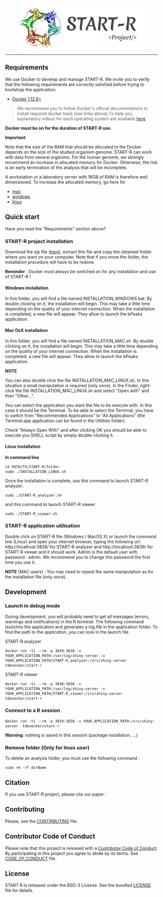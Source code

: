 <p align="center"><img src="docs/Images/Logo_START_R.svg" alt="logo" height="150px"></p>

------

## Requirements


We use Docker to develop and manage START-R. We invite you to verify that the
following requirements are correctly satisfied before trying to bootstrap the
application:

* [Docker 1.12.6+](https://docs.docker.com/engine/installation/)

> We recommend you to follow Docker's official documentations to install
required docker tools (see links above).To help you, explanatory videos for each
operating system are available [here](https://www.bretfisher.com/installdocker/)

**Docker must be on for the duration of START-R use.**

**Important**

Note that the size of the RAM that should be allocated to the Docker depends on
the size of the studied organism genome. START-R can work with data from several
organims. For the human genome, we strongly recommend an increase in allocated memory for Docker.
Otherwise, the risk is an early termination of the analysis that will be incomplete.

A workstation or a laboratory server with 16GB of RAM is therefore well dimensioned.
To increase the allocated memory, go here for
- [mac](https://docs.docker.com/docker-for-mac/#memory)
- [windows](https://docs.docker.com/docker-for-windows/#advanced)
- [linux](https://docs.docker.com/config/containers/resource_constraints/#limit-a-containers-access-to-memory)

## Quick start

Have you read the "Requirements" section above?

### START-R project installation

Download the zip file ([here](https://github.com/thomasdenecker/START-R/archive/master.zip)), extract this file and copy the obtained folder where you want on your computer. Note that if you move the folder, the installation procedure will have to be redone.

**Reminder** : Docker must always be switched on for any installation and use of START-R !

#### Windows installation

In this folder, you will find a file named INSTALLATION_WINDOWS.bat. By double clicking on it, the installation will begin. This may take a little time depending on the quality of your internet connection. When the installation is completed, a new file will appear. They allow to launch the bPeaks application.

#### Mac OsX installation
In this folder, you will find a file named INSTALLATION_MAC.sh. By double clicking on it, the installation will begin. This may take a little time depending on the quality of your internet connection. When the installation is completed, a new file will appear. They allow to launch the bPeaks application.

**NOTE**

You can also double click the file INSTALLATION_MAC_LINUX.sh. In this situation a small manipulation is required (only once).
In the Finder, right-click the file INSTALLATION_MAC_LINUX.sh and select "Open with" and then "Other...".

You can select the application you want the file to be execute with. In this case it should be the Terminal. To be able to select the Terminal, you have to switch from "Recommended Applications" to "All Applications"  (the Terminal.app application can be found in the Utilities folder).

Check "Always Open With" and after clicking OK you should be able to execute you SHELL script by simply double-clicking it.

#### Linux installation

**In command line**
```
cd PATH/TO/START-R/folder
sudo ./INSTALLATION_LINUX.sh
```
Once the installation is complete, use this command to launch START-R analyzer:
```
sudo ./START-R_analyzer.sh
```

and this command to launch START-R viewer
```
sudo ./START-R_viewer.sh
```

### START-R application utilisation

Double click on START-R file (Windows / MacOS X) or launch the command line (Linux) and open your internet browser, typing the following url: http://localhost:3838/ for START-R analyzer and http://localhost:3839/ for START-R viewer and it should work. Admin is the default user with password : admin. We recommend you to change this password the first time you use it.

**NOTE** (MAC users) : You may need to repeat the same manipulation as for the installation file (only once).

## Development

### Launch in debug mode

During development, you will probably need to get all messages (errors, warnings and notifications) in the R terminal. The following command launches the application and generates a log file in the application folder. To find the path to the application, you can look in the launch file.

START-R analyzer
```
docker run -ti --rm -p 3838:3838 -v YOUR_APPLICATION_PATH:/var/log/shiny-server -v YOUR_APPLICATION_PATH/START-R_analyzer:/srv/shiny-server tdenecker/start-r
```

START-R viewer
```
docker run -ti --rm -p 3838:3838 -v YOUR_APPLICATION_PATH:/var/log/shiny-server -v YOUR_APPLICATION_PATH/START-R_viewer:/srv/shiny-server tdenecker/start-r
```

### Connect to a R session

```
docker run -ti --rm -p 3839:3838 -v YOUR_APPLICATION_PATH:/srv/shiny-server  tdenecker/start-r
```

**Warning**: nothing is saved in this session (package installation, ...)

### Remove folder (Only for linux user) 

To delete an analysis folder, you must use the following command :
```
sudo rm -rf dirName
```

## Citation
If you use START-R project, please cite our paper :


## Contributing

Please, see the [CONTRIBUTING](CONTRIBUTING.md) file.

## Contributor Code of Conduct

Please note that this project is released with a [Contributor Code of
Conduct](http://contributor-covenant.org/). By participating in this project you
agree to abide by its terms. See [CODE_OF_CONDUCT](CODE_OF_CONDUCT.md) file.

## License

START R is released under the BSD-3 License. See the bundled [LICENSE](LICENSE)
file for details.
